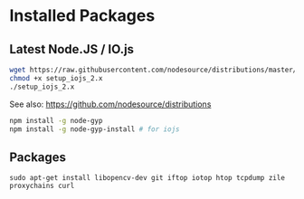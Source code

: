 # Installed Packages

## Latest Node.JS / IO.js

```bash
wget https://raw.githubusercontent.com/nodesource/distributions/master/deb/setup_iojs_2.x
chmod +x setup_iojs_2.x
./setup_iojs_2.x
```

See also: https://github.com/nodesource/distributions

```bash
npm install -g node-gyp
npm install -g node-gyp-install # for iojs
```

## Packages

```
sudo apt-get install libopencv-dev git iftop iotop htop tcpdump zile proxychains curl
```
